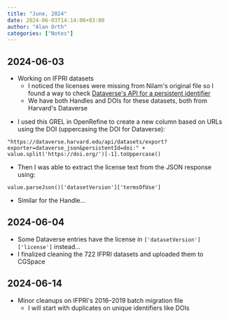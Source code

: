 ```yaml
---
title: "June, 2024"
date: 2024-06-03T14:14:00+03:00
author: "Alan Orth"
categories: ["Notes"]
---
```


## 2024-06-03

- Working on IFPRI datasets
  - I noticed the licenses were missing from Nilam's original file so I found a way to check [Dataverse's API for a persistent identifier](https://guides.dataverse.org/en/latest/api/native-api.html#export-metadata-of-a-dataset-in-various-formats)
  - We have both Handles and DOIs for these datasets, both from Harvard's Dataverse

<!--more-->

- I used this GREL in OpenRefine to create a new column based on URLs using the DOI (uppercasing the DOI for Dataverse):

```
"https://dataverse.harvard.edu/api/datasets/export?exporter=dataverse_json&persistentId=doi:" + value.split('https://doi.org/')[-1].toUppercase()
```

- Then I was able to extract the license text from the JSON response using:

```
value.parseJson()['datasetVersion']['termsOfUse']
```

- Similar for the Handle...

## 2024-06-04

- Some Dataverse entries have the license in `['datasetVersion']['license']` instead...
- I finalized cleaning the 722 IFPRI datasets and uploaded them to CGSpace

## 2024-06-14

- Minor cleanups on IFPRI's 2016–2019 batch migration file
  - I will start with duplicates on unique identifiers like DOIs

<!-- vim: set sw=2 ts=2: -->

